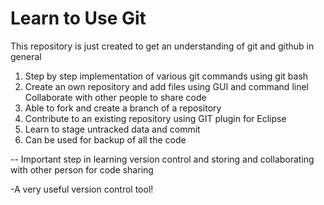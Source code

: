 # Learn to Use Git

This repository is just created to get an understanding of git and github in general

1. Step by step implementation of various git commands using git bash
3. Create an own repository and add files using GUI and command linel Collaborate with other people to share code
4. Able to fork and create a branch of a repository
5. Contribute to an existing repository using GIT plugin for Eclipse
6. Learn to stage untracked data and commit
7. Can be used for backup of all the code

-- Important step in learning version control and storing and collaborating with other person for code sharing

-A very useful version control tool!


